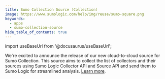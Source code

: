 ```yaml
---
title: Sumo Collection Source (Collection)
image: https://www.sumologic.com/help/img/reuse/sumo-square.png
keywords:
  - apps
  - sumo-collection-source
hide_table_of_contents: true    
---
```


import useBaseUrl from '@docusaurus/useBaseUrl';



We're excited to announce the release of our new cloud-to-cloud source for Sumo Collection. This source aims to collect the list of collectors and their sources using Sumo Logic Collector API and Source API and send them to Sumo Logic for streamlined analysis. [Learn more](/docs/send-data/hosted-collectors/cloud-to-cloud-integration-framework/sumo-collection-source).